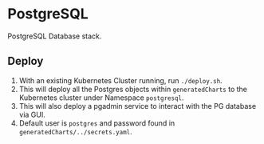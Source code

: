 # PostgreSQL
PostgreSQL Database stack.

## Deploy
1. With an existing Kubernetes Cluster running, run `./deploy.sh`.
2. This will deploy all the Postgres objects within `generatedCharts` to the Kubernetes cluster under Namespace `postgresql`.
3. This will also deploy a pgadmin service to interact with the PG database via GUI.
4. Default user is `postgres` and password found in `generatedCharts/../secrets.yaml`.